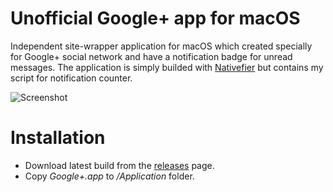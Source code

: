 # Unofficial Google+ app for macOS

Independent site-wrapper application for macOS which created specially for Google+ social network and have a notification badge for unread messages. The application is simply builded with [Nativefier](https://github.com/jiahaog/nativefier) but contains my script for notification counter.

![Screenshot](https://github.com/BroFox86/google-plus-wrapper-app/blob/master/screenshot.png)

# Installation

* Download latest build from the [releases](https://github.com/BroFox86/google-plus-wrapper-app/releases) page.
* Copy *Google+.app* to */Application* folder.